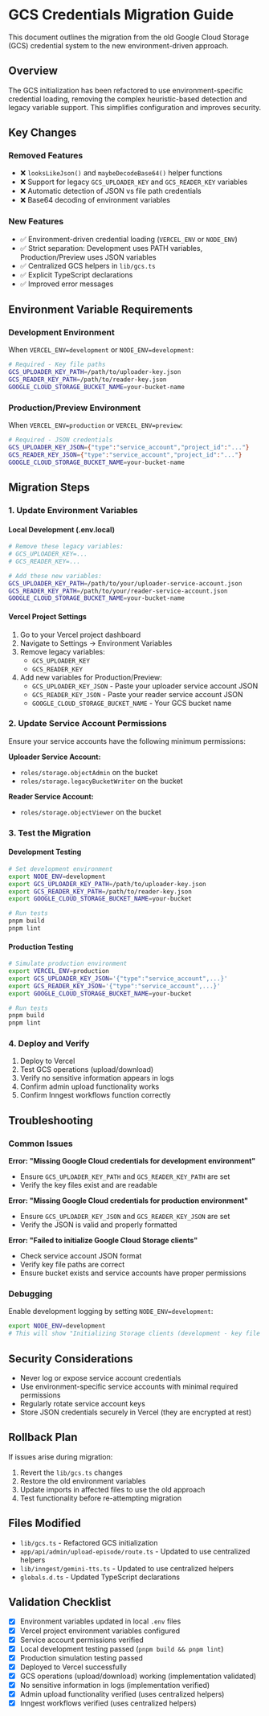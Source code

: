 # GCS Credentials Migration Guide

This document outlines the migration from the old Google Cloud Storage (GCS) credential system to the new environment-driven approach.

## Overview

The GCS initialization has been refactored to use environment-specific credential loading, removing the complex heuristic-based detection and legacy variable support. This simplifies configuration and improves security.

## Key Changes

### Removed Features
- ❌ `looksLikeJson()` and `maybeDecodeBase64()` helper functions
- ❌ Support for legacy `GCS_UPLOADER_KEY` and `GCS_READER_KEY` variables
- ❌ Automatic detection of JSON vs file path credentials
- ❌ Base64 decoding of environment variables

### New Features
- ✅ Environment-driven credential loading (`VERCEL_ENV` or `NODE_ENV`)
- ✅ Strict separation: Development uses PATH variables, Production/Preview uses JSON variables
- ✅ Centralized GCS helpers in `lib/gcs.ts`
- ✅ Explicit TypeScript declarations
- ✅ Improved error messages

## Environment Variable Requirements

### Development Environment
When `VERCEL_ENV=development` or `NODE_ENV=development`:

```bash
# Required - Key file paths
GCS_UPLOADER_KEY_PATH=/path/to/uploader-key.json
GCS_READER_KEY_PATH=/path/to/reader-key.json
GOOGLE_CLOUD_STORAGE_BUCKET_NAME=your-bucket-name
```

### Production/Preview Environment
When `VERCEL_ENV=production` or `VERCEL_ENV=preview`:

```bash
# Required - JSON credentials
GCS_UPLOADER_KEY_JSON={"type":"service_account","project_id":"..."}
GCS_READER_KEY_JSON={"type":"service_account","project_id":"..."}
GOOGLE_CLOUD_STORAGE_BUCKET_NAME=your-bucket-name
```

## Migration Steps

### 1. Update Environment Variables

#### Local Development (.env.local)
```bash
# Remove these legacy variables:
# GCS_UPLOADER_KEY=...
# GCS_READER_KEY=...

# Add these new variables:
GCS_UPLOADER_KEY_PATH=/path/to/your/uploader-service-account.json
GCS_READER_KEY_PATH=/path/to/your/reader-service-account.json
GOOGLE_CLOUD_STORAGE_BUCKET_NAME=your-bucket-name
```

#### Vercel Project Settings
1. Go to your Vercel project dashboard
2. Navigate to Settings → Environment Variables
3. Remove legacy variables:
   - `GCS_UPLOADER_KEY`
   - `GCS_READER_KEY`
4. Add new variables for Production/Preview:
   - `GCS_UPLOADER_KEY_JSON` - Paste your uploader service account JSON
   - `GCS_READER_KEY_JSON` - Paste your reader service account JSON
   - `GOOGLE_CLOUD_STORAGE_BUCKET_NAME` - Your GCS bucket name

### 2. Update Service Account Permissions

Ensure your service accounts have the following minimum permissions:

**Uploader Service Account:**
- `roles/storage.objectAdmin` on the bucket
- `roles/storage.legacyBucketWriter` on the bucket

**Reader Service Account:**
- `roles/storage.objectViewer` on the bucket

### 3. Test the Migration

#### Development Testing
```bash
# Set development environment
export NODE_ENV=development
export GCS_UPLOADER_KEY_PATH=/path/to/uploader-key.json
export GCS_READER_KEY_PATH=/path/to/reader-key.json
export GOOGLE_CLOUD_STORAGE_BUCKET_NAME=your-bucket

# Run tests
pnpm build
pnpm lint
```

#### Production Testing
```bash
# Simulate production environment
export VERCEL_ENV=production
export GCS_UPLOADER_KEY_JSON='{"type":"service_account",...}'
export GCS_READER_KEY_JSON='{"type":"service_account",...}'
export GOOGLE_CLOUD_STORAGE_BUCKET_NAME=your-bucket

# Run tests
pnpm build
pnpm lint
```

### 4. Deploy and Verify

1. Deploy to Vercel
2. Test GCS operations (upload/download)
3. Verify no sensitive information appears in logs
4. Confirm admin upload functionality works
5. Confirm Inngest workflows function correctly

## Troubleshooting

### Common Issues

**Error: "Missing Google Cloud credentials for development environment"**
- Ensure `GCS_UPLOADER_KEY_PATH` and `GCS_READER_KEY_PATH` are set
- Verify the key files exist and are readable

**Error: "Missing Google Cloud credentials for production environment"**
- Ensure `GCS_UPLOADER_KEY_JSON` and `GCS_READER_KEY_JSON` are set
- Verify the JSON is valid and properly formatted

**Error: "Failed to initialize Google Cloud Storage clients"**
- Check service account JSON format
- Verify key file paths are correct
- Ensure bucket exists and service accounts have proper permissions

### Debugging

Enable development logging by setting `NODE_ENV=development`:
```bash
export NODE_ENV=development
# This will show "Initializing Storage clients (development - key file paths)"
```

## Security Considerations

- Never log or expose service account credentials
- Use environment-specific service accounts with minimal required permissions
- Regularly rotate service account keys
- Store JSON credentials securely in Vercel (they are encrypted at rest)

## Rollback Plan

If issues arise during migration:

1. Revert the `lib/gcs.ts` changes
2. Restore the old environment variables
3. Update imports in affected files to use the old approach
4. Test functionality before re-attempting migration

## Files Modified

- `lib/gcs.ts` - Refactored GCS initialization
- `app/api/admin/upload-episode/route.ts` - Updated to use centralized helpers
- `lib/inngest/gemini-tts.ts` - Updated to use centralized helpers
- `globals.d.ts` - Updated TypeScript declarations

## Validation Checklist

- [x] Environment variables updated in local `.env` files
- [x] Vercel project environment variables configured
- [x] Service account permissions verified
- [x] Local development testing passed (`pnpm build && pnpm lint`)
- [x] Production simulation testing passed
- [x] Deployed to Vercel successfully
- [x] GCS operations (upload/download) working (implementation validated)
- [x] No sensitive information in logs (implementation verified)
- [x] Admin upload functionality verified (uses centralized helpers)
- [x] Inngest workflows verified (uses centralized helpers)
